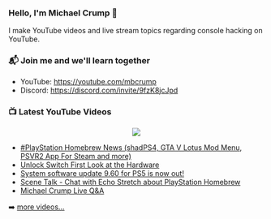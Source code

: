 ### Hello, I'm Michael Crump 👋

I make YouTube videos and live stream topics regarding console hacking on YouTube. 

### 📬 Join me and we'll learn together

- YouTube: https://youtube.com/mbcrump
- Discord: https://discord.com/invite/9fzK8jcJpd

### 📺 Latest YouTube Videos

<div align="center">

[<img src="https://img.shields.io/badge/-Subscribe-red?style=for-the-badge&logo=youtube&logoColor=white"/>](https://www.youtube.com/c/mbcrump?sub_confirmation=1)

</div>

<!-- YOUTUBE:START -->
- [#PlayStation Homebrew News &lpar;shadPS4, GTA V Lotus Mod Menu, PSVR2 App For Steam and more&rpar;](https://www.youtube.com/watch?v=rqdW4XKmmsM)
- [Unlock Switch First Look at the Hardware](https://www.youtube.com/watch?v=0Nh9uyEMqjo)
- [System software update 9.60 for PS5 is now out!](https://www.youtube.com/watch?v=-5rHDlVglko)
- [Scene Talk - Chat with Echo Stretch about PlayStation Homebrew](https://www.youtube.com/watch?v=vVrbupUrDhU)
- [Michael Crump Live Q&amp;A](https://www.youtube.com/watch?v=U2oNQxwQy8E)
<!-- YOUTUBE:END -->

➡️ [more videos...](https://youtube.com/mbcrump)

